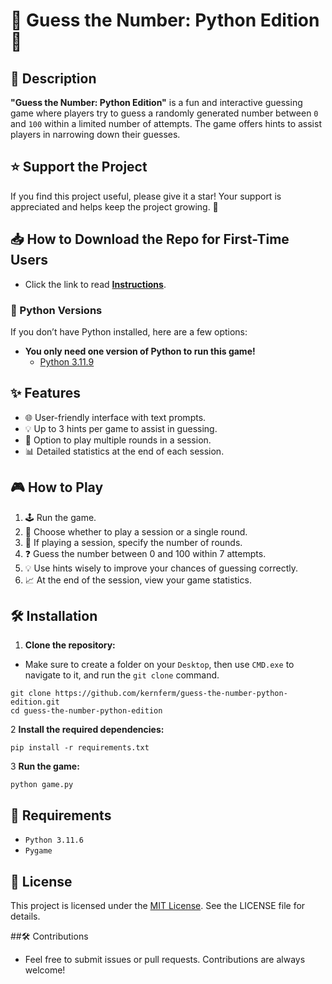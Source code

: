 # 🎲 Guess the Number: Python Edition 🎲

## 📝 Description
**"Guess the Number: Python Edition"** is a fun and interactive guessing game where players try to guess a randomly generated number between `0` and `100` within a limited number of attempts. The game offers hints to assist players in narrowing down their guesses.

## ⭐ Support the Project
If you find this project useful, please give it a star! Your support is appreciated and helps keep the project growing. 🌟

## 📥 How to Download the Repo for First-Time Users
- Click the link to read [**Instructions**](https://www.gitprojects.fnbubbles420.org/how-to-download-repos).

### 🐍 Python Versions
If you don’t have Python installed, here are a few options:
- **You only need one version of Python to run this game!**
  - [Python 3.11.9](https://github.com/KernFerm/Py3.11.9installer)

## ✨ Features
- 🌐 User-friendly interface with text prompts.
- 💡 Up to 3 hints per game to assist in guessing.
- 🔄 Option to play multiple rounds in a session.
- 📊 Detailed statistics at the end of each session.

## 🎮 How to Play
1. 🕹️ Run the game.
2. 🤔 Choose whether to play a session or a single round.
3. 🔢 If playing a session, specify the number of rounds.
4. ❓ Guess the number between 0 and 100 within 7 attempts.
5. 💡 Use hints wisely to improve your chances of guessing correctly.
6. 📈 At the end of the session, view your game statistics.

## 🛠️ Installation
1. **Clone the repository:**
- Make sure to create a folder on your `Desktop`, then use `CMD.exe` to navigate to it, and run the `git clone` command.
```
git clone https://github.com/kernferm/guess-the-number-python-edition.git
cd guess-the-number-python-edition
```

2 **Install the required dependencies:**
```
pip install -r requirements.txt
```

3 **Run the game:**
```
python game.py
```

## 📝 Requirements

- `Python 3.11.6`
- `Pygame`

## 📜 License
This project is licensed under the [MIT License](https://github.com/KernFerm/guess-the-number-python-edition/blob/main/LICENSE). See the LICENSE file for details.

##🛠️ Contributions

- Feel free to submit issues or pull requests. Contributions are always welcome!
